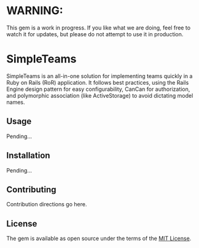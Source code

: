 # WARNING:
This gem is a work in progress. If you like what we are doing, feel free to watch it for updates, but please do not attempt to use it in production.

# SimpleTeams
SimpleTeams is an all-in-one solution for implementing teams quickly in a Ruby on Rails (RoR) application. It follows best practices, using the Rails Engine design pattern for easy configurability, CanCan for authorization, and polymorphic association (like ActiveStorage) to avoid dictating model names.

## Usage
Pending...

## Installation
Pending...

## Contributing
Contribution directions go here.

## License
The gem is available as open source under the terms of the [MIT License](https://opensource.org/licenses/MIT).
